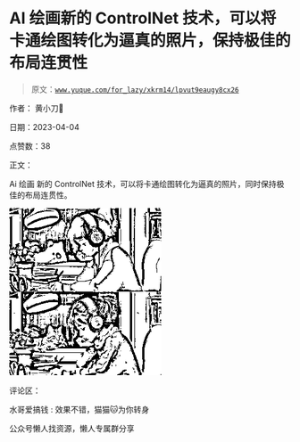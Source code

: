 # AI 绘画新的 ControlNet 技术，可以将卡通绘图转化为逼真的照片，保持极佳的布局连贯性

> 原文：[`www.yuque.com/for_lazy/xkrm14/lpvut9eaugy8cx26`](https://www.yuque.com/for_lazy/xkrm14/lpvut9eaugy8cx26)

作者： 黄小刀🔪

日期：2023-04-04

点赞数：38

正文：

Ai 绘画 新的 ControlNet 技术，可以将卡通绘图转化为逼真的照片，同时保持极佳的布局连贯性。

![](img/988e30e636d172b227937f64a1399b87.png)  

评论区：

水哥爱搞钱 : 效果不错，猫猫🐱为你转身

公众号懒人找资源，懒人专属群分享

